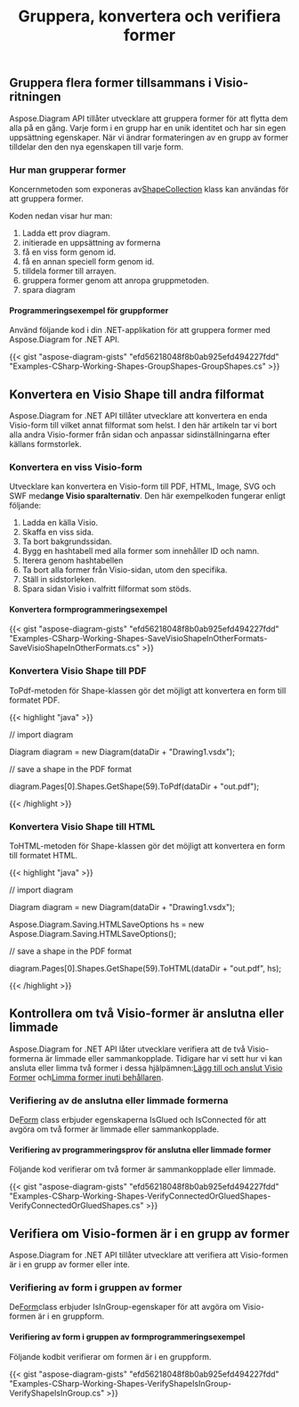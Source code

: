 ﻿---
title: Gruppera, konvertera och verifiera former
type: docs
weight: 80
url: /sv/net/group-convert-and-verify-shapes/
description: Det här avsnittet förklarar hur du grupperar former med Aspose.Diagram.
---
## **Gruppera flera former tillsammans i Visio-ritningen**
Aspose.Diagram API tillåter utvecklare att gruppera former för att flytta dem alla på en gång. Varje form i en grupp har en unik identitet och har sin egen uppsättning egenskaper. När vi ändrar formateringen av en grupp av former tilldelar den den nya egenskapen till varje form.
### **Hur man grupperar former**
 Koncernmetoden som exponeras av[ShapeCollection](http://www.aspose.com/api/net/diagram/aspose.diagram/shapecollection) klass kan användas för att gruppera former.

Koden nedan visar hur man:

1. Ladda ett prov diagram.
1. initierade en uppsättning av formerna
1. få en viss form genom id.
1. få en annan speciell form genom id.
1. tilldela former till arrayen.
1. gruppera former genom att anropa gruppmetoden.
1. spara diagram
#### **Programmeringsexempel för gruppformer**
Använd följande kod i din .NET-applikation för att gruppera former med Aspose.Diagram for .NET API.

{{< gist "aspose-diagram-gists" "efd56218048f8b0ab925efd494227fdd" "Examples-CSharp-Working-Shapes-GroupShapes-GroupShapes.cs" >}}
## **Konvertera en Visio Shape till andra filformat**
Aspose.Diagram for .NET API tillåter utvecklare att konvertera en enda Visio-form till vilket annat filformat som helst. I den här artikeln tar vi bort alla andra Visio-former från sidan och anpassar sidinställningarna efter källans formstorlek.
### **Konvertera en viss Visio-form**
 Utvecklare kan konvertera en Visio-form till PDF, HTML, Image, SVG och SWF med**ange Visio sparalternativ**.
Den här exempelkoden fungerar enligt följande:

1. Ladda en källa Visio.
1. Skaffa en viss sida.
1. Ta bort bakgrundssidan.
1. Bygg en hashtabell med alla former som innehåller ID och namn.
1. Iterera genom hashtabellen
1. Ta bort alla former från Visio-sidan, utom den specifika.
1. Ställ in sidstorleken.
1. Spara sidan Visio i valfritt filformat som stöds.
#### **Konvertera formprogrammeringsexempel**
{{< gist "aspose-diagram-gists" "efd56218048f8b0ab925efd494227fdd" "Examples-CSharp-Working-Shapes-SaveVisioShapeInOtherFormats-SaveVisioShapeInOtherFormats.cs" >}}
### **Konvertera Visio Shape till PDF**
ToPdf-metoden för Shape-klassen gör det möjligt att konvertera en form till formatet PDF.

{{< highlight "java" >}}

 // import diagram

Diagram diagram = new Diagram(dataDir + "Drawing1.vsdx");

// save a shape in the PDF format

diagram.Pages[0].Shapes.GetShape(59).ToPdf(dataDir + "out.pdf");

{{< /highlight >}}
### **Konvertera Visio Shape till HTML**
ToHTML-metoden för Shape-klassen gör det möjligt att konvertera en form till formatet HTML.

{{< highlight "java" >}}

 // import diagram

Diagram diagram = new Diagram(dataDir + "Drawing1.vsdx");

Aspose.Diagram.Saving.HTMLSaveOptions hs = new Aspose.Diagram.Saving.HTMLSaveOptions();

// save a shape in the PDF format

diagram.Pages[0].Shapes.GetShape(59).ToHTML(dataDir + "out.pdf", hs);

{{< /highlight >}}
## **Kontrollera om två Visio-former är anslutna eller limmade**
 Aspose.Diagram for .NET API låter utvecklare verifiera att de två Visio-formerna är limmade eller sammankopplade. Tidigare har vi sett hur vi kan ansluta eller limma två former i dessa hjälpämnen:[Lägg till och anslut Visio Former](https://docs.aspose.com/diagram/net/add-retrieve-copy-and-read-visio-shape-data/) och[Limma former inuti behållaren](/diagram/sv/net/working-with-shapes-gluing/).
### **Verifiering av de anslutna eller limmade formerna**
 De[Form](http://www.aspose.com/api/net/diagram/aspose.diagram/shape) class erbjuder egenskaperna IsGlued och IsConnected för att avgöra om två former är limmade eller sammankopplade.
#### **Verifiering av programmeringsprov för anslutna eller limmade former**
Följande kod verifierar om två former är sammankopplade eller limmade.

{{< gist "aspose-diagram-gists" "efd56218048f8b0ab925efd494227fdd" "Examples-CSharp-Working-Shapes-VerifyConnectedOrGluedShapes-VerifyConnectedOrGluedShapes.cs" >}}
## **Verifiera om Visio-formen är i en grupp av former**
Aspose.Diagram for .NET API tillåter utvecklare att verifiera att Visio-formen är i en grupp av former eller inte.
### **Verifiering av form i gruppen av former**
De[Form](http://www.aspose.com/api/net/diagram/aspose.diagram/shape)class erbjuder IsInGroup-egenskaper för att avgöra om Visio-formen är i en gruppform.
#### **Verifiering av form i gruppen av formprogrammeringsexempel**
Följande kodbit verifierar om formen är i en gruppform.

{{< gist "aspose-diagram-gists" "efd56218048f8b0ab925efd494227fdd" "Examples-CSharp-Working-Shapes-VerifyShapeIsInGroup-VerifyShapeIsInGroup.cs" >}}
